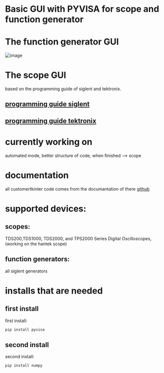 # Basic GUI with PYVISA for scope and function generator
# The function generator GUI
![image](https://github.com/basktanios/PYVISA_SIGLENT/assets/108866346/6659647c-a9b3-4b3d-a9be-a50931a64af1)



# The scope GUI

based on the programming guide of siglent and tektronix.

## [programming guide siglent](https://siglentna.com/USA_website_2014/Documents/Program_Material/SDG_ProgrammingGuide_PG_E03B.pdf)
## [programming guide tektronix](https://www.tek.com/en/oscilloscope/tds1000-manual)


# currently working on 
automated mode, better structure of code, when finished --> scope

# documentation
all customertkinter code comes from the documantation of there [github](https://github.com/TomSchimansky/CustomTkinter)

# supported devices:
## scopes:
TDS200,TDS1000, TDS2000, and TPS2000 Series Digital Oscilloscopes, (working on the hantek scope)
## function generators: 
all siglent generators

# installs that are needed 
## first install
first install:
```bash
pip install pyvisa
```
## second install
second install:
```bash
pip install numpy 
```

